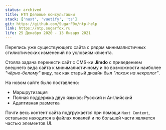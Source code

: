 ```yaml
---
status: archived
title: НТП Деловые консультации
stack: ['nuxt', 'vuetify', 'ts']
git: https://github.com/SugarF0x/ntp-help
link: https://ntp.sugarfox.ru
life: 25 Декабря 2020 - 13 Января 2021
---
```

Перепись уже существующего сайта с рядом минималистичных стилистических изменений по условиям клиента.
<!--more-->
Стояла задача перенести сайт с CMS-ки **Jimdo** с приведением внешнего вида сайта к минималистичному
и по возможности наиболее _"чёрно-белому"_ виду, так как старый дизайн был _"похож на некролог"_.

На новом сайте было поставлено:

* Маршрутизация
* Полная поддержка двух языков: Русский и Английский
* Адаптивная разметка

Почти весь контент сайта подгружается при помощи `Nuxt Content`, остальное находится в файлах локалей и по большей части
является частью элементов UI.
